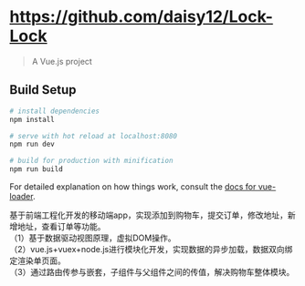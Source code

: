 # https://github.com/daisy12/Lock-Lock

> A Vue.js project

## Build Setup

``` bash
# install dependencies
npm install

# serve with hot reload at localhost:8080
npm run dev

# build for production with minification
npm run build
```

For detailed explanation on how things work, consult the [docs for vue-loader](http://vuejs.github.io/vue-loader).

基于前端工程化开发的移动端app，实现添加到购物车，提交订单，修改地址，新增地址，查看订单等功能。                                                 
（1）基于数据驱动视图原理，虚拟DOM操作。                                                                                                 
（2）vue.js+vuex+node.js进行模块化开发，实现数据的异步加载，数据双向绑定渲染单页面。                                                         
（3）通过路由传参与嵌套，子组件与父组件之间的传值，解决购物车整体模块。  

